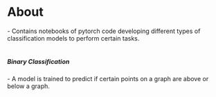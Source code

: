 <h1>About</h1>
- Contains notebooks of pytorch code developing different types of classification models to perform certain tasks.



<br>
<br>
<h5>Binary Classification</h5>
- A model is trained to predict if certain points on a graph are above or below a graph.
